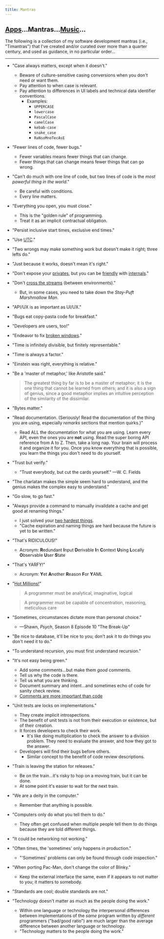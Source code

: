 ```yaml
---
title: Mantras
---
```


## [Apps]...Mantras...[Music]...

The following is a collection of my software development mantras (i.e., "Timantras") that I've created and/or curated over more than a quarter century, and used as guidance, in no particular order...

---

- "Case always matters, except when it doesn't."
  - Beware of culture-sensitive casing conversions when you don't need or want them.
  - Pay attention to when case is relevant.
  - Pay attention to differences in UI labels and technical data identifier conventions.
    - Examples:
      - `UPPERCASE`
      - `lowercase`
      - `PascalCase`
      - `camelCase`
      - `kebab-case`
      - `snake_case`
      - `RaNsoMnoTecAsE`

- "Fewer lines of code, fewer bugs."
  - Fewer variables means fewer things that can change.
  - Fewer things that can change means fewer things that can go wrong.

- "Can't do much with one line of code, but two lines of code is the *most powerful thing in the world*."
  - Be careful with conditions.
  - Every line matters.

- "Everything you open, you must close."
  - This is the "golden rule" of programming.
  - Treat it as an implicit contractual obligation.

- "Persist inclusive start times, exclusive end times."

- "Use [UTC](https://en.wikipedia.org/wiki/Coordinated_Universal_Time)."

- "Two wrongs may make something work but doesn't make it right; three lefts do."

- "Just because it works, doesn't mean it's right."

- "Don't expose your [privates](https://learn.microsoft.com/en-us/dotnet/csharp/language-reference/keywords/private), but you can be [friendly](https://learn.microsoft.com/en-us/dotnet/api/system.runtime.compilerservices.internalsvisibletoattribute) with [internals](https://learn.microsoft.com/en-us/dotnet/csharp/language-reference/keywords/internal)."

- "Don't [cross the streams](https://youtu.be/jyaLZHiJJnE) (between environments)."
  - But, in some cases, you need to take down the *Stay-Puft Marshmallow Man*.

- "API/UX is as important as UI/UX."

- "Bugs eat copy-pasta code for breakfast."

- "Developers are users, too!"

- "Endeavor to fix [broken windows](https://en.wikipedia.org/wiki/Broken_windows_theory)."

- "Time is infinitely divisible, but finitely representable."

- "Time is always a factor."

- "Einstein was right, everything is relative."

- "Be a 'master of metaphor,' like Aristotle said."
  > The greatest thing by far is to be a master of metaphor; it is the one thing that cannot be learned from others; and it is also a sign of genius, since a good metaphor implies an intuitive perception of the similarity of the dissimilar.

- "Bytes matter."

- "Read documentation.  (Seriously!  Read the documentation of the thing you are using, especially *remarks* sections that mention quirks.)"
  - Read ALL the documentation for what you are using. Learn every API, even the ones you are **not** using. Read the super boring API reference from A to Z. Then, take a long nap. Your brain will process it and organize it for you. Once you know everything that is possible, you learn the things you don't need to do yourself.

- "Trust but verify."
  - "Trust everybody, but cut the cards yourself." &mdash;W. C. Fields

- "The charlatan makes the simple seem hard to understand, and the genius makes the complex easy to understand."

- "Go slow, to go fast."

- "Always provide a command to manually invalidate a cache and get good at renaming things."
  - I just solved your [two hardest things](https://martinfowler.com/bliki/TwoHardThings.html).
  - "Cache expiration and naming things are hard because the future is yet to be written."

- "That's RIDICULOUS!"
  - Acronym: **R**edundant **I**nput **D**erivable **I**n **C**ontext **U**sing **L**ocally **O**bservable **U**ser **S**tate

- "That's YARFY!"
  - Acronym: **Y**et **A**nother **R**eason **F**or **Y**AML

- "[Hot Millions!](https://en.wikipedia.org/wiki/Hot_Millions)"
  > A programmer must be analytical, imaginative, logical

  > A programmer must be capable of concentration, reasoning, meticulous care

- "Sometimes, circumstances dictate more than personal choice."
  - &mdash;Shawn, *Psych*, Season 8 Episode 10 "The Break-Up"

- "Be nice to database, it'll be nice to you; don't ask it to do things you don't need it to do."

- "To understand recursion, you must first understand recursion."

- "It's not easy being green."
  - Add some comments...but make them *good* comments.
  - Tell us why the code is there.
  - Tell us what you are thinking.
  - Document summary and intent...and sometimes echo of code for sanity check review.
  - [Comments are more important than code](https://spawn-queue.acm.org/doi/pdf/10.1145/1053331.1053354)

- "Unit tests are locks on implementations."
  - They create implicit introspections.
  - The benefit of unit tests is not from their execution or existence, but of their creation.
  - It forces developers to check their work.
    - It's like doing multiplication to check the answer to a division problem.  They need to evaluate the answer, and how they got to the answer.
  - Developers will find their bugs before others.
    - Similar concept to the benefit of code review descriptions.

- "Train is leaving the station for releases."
  - Be on the train...it's risky to hop on a moving train, but it can be done.
  - At some point it's easier to wait for the next train.

- "We are a deity in the computer."
  - Remember that anything is possible.

- "Computers only do what you tell them to do."
  - They often get confused when multiple people tell them to do things because they are told different things.

- "It could be networking not working."

- "Often times, the 'sometimes' only happens in production."
  - "'Sometimes' problems can only be found through code inspection."

- "When porting Pac-Man, don't change the color of Blinky."
  - Keep the external interface the same, even if it appears to not matter to you; it matters to somebody.

- "Standards are cool; double standards are not."

- "Technology doesn't matter as much as the people doing the work."
  - Within one language or technology the interpersonal differences between implementations of the *same* program written by *different* programmers ("bad/good ratio") are much larger than the average difference between another language or technology.
  - "Technology matters to the people doing the work."

[home]: ../index.md
[apps]: ../apps/index.md
[mantras]: ../mantras/index.md
[music]: ../music/index.md
